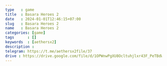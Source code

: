 ```yaml
---
type   : game
title  : Basara Heroes 2
date   : 2024-01-01T12:46:15+07:00
slug   : Basara Heroes 2
name   : Basara Heroes 2
categories: [game]
tags      : []
keywords  : [aethersx2]
description :
telegram: https://t.me/aethersx2file/37
drive : https://drive.google.com/file/d/1OPWnwPgXU8Ocltuhjlxr43F_PeTBdWdl/view?usp=drivesdk
---
```



